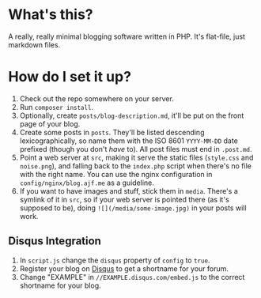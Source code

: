 What's this?
============

A really, really minimal blogging software written in PHP. It's flat-file, just markdown files.

How do I set it up?
===================

1. Check out the repo somewhere on your server. 
2. Run `composer install`.
3. Optionally, create `posts/blog-description.md`, it'll be put on the front page of your blog.
4. Create some posts in `posts`. They'll be listed descending lexicographically, so name them with the ISO 8601 `YYYY-MM-DD` date prefixed (though you don't *have* to). All post files must end in `.post.md`.
5. Point a web server at `src`, making it serve the static files (`style.css` and `noise.png`), and falling back to the `index.php` script when there's no file with the right name. You can use the nginx configuration in `config/nginx/blog.ajf.me` as a guideline.
6. If you want to have images and stuff, stick them in `media`. There's a symlink of it in `src`, so if your web server is pointed there (as it's supposed to be), doing `![](/media/some-image.jpg)` in your posts will work.

Disqus Integration
------------------

1. In `script.js` change the `disqus` property of `config` to `true`.
2. Register your blog on [Disqus](https://disqus.com) to get a shortname for your forum.
3. Change "EXAMPLE" in `//EXAMPLE.disqus.com/embed.js` to the correct shortname for your blog.